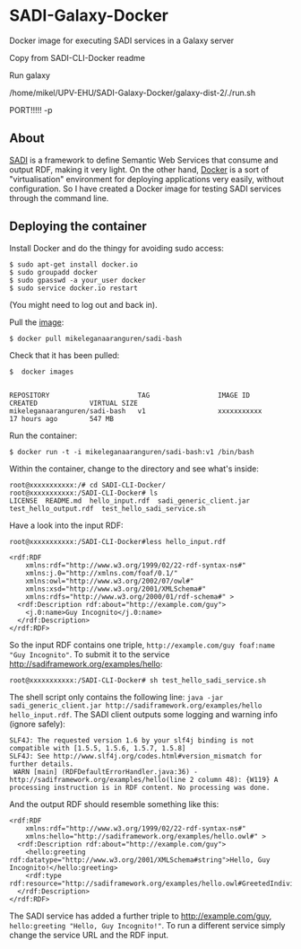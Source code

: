SADI-Galaxy-Docker
==================

Docker image for executing SADI services in a Galaxy server

Copy from SADI-CLI-Docker readme

Run galaxy 

/home/mikel/UPV-EHU/SADI-Galaxy-Docker/galaxy-dist-2/./run.sh

PORT!!!!! -p



















About
-----

[SADI](http://sadiframework.org/content/about-sadi/) is a framework to define Semantic Web Services that consume and output RDF, making it very light. On the other hand, [Docker](https://www.docker.com/whatisdocker/) is a sort of "virtualisation" environment for deploying applications very easily, without configuration. So I have created a Docker image for testing SADI services through the command line.   

Deploying the container
-----------------------

Install Docker and do the thingy for avoiding sudo access: 

```
$ sudo apt-get install docker.io
$ sudo groupadd docker
$ sudo gpasswd -a your_user docker
$ sudo service docker.io restart
```

(You might need to log out and back in).

Pull the [image](https://registry.hub.docker.com/u/mikeleganaaranguren/sadi-bash/):

```
$ docker pull mikeleganaaranguren/sadi-bash

```

Check that it has been pulled:

```
$  docker images


REPOSITORY                      TAG                 IMAGE ID            CREATED             VIRTUAL SIZE
mikeleganaaranguren/sadi-bash   v1                  xxxxxxxxxxx        17 hours ago        547 MB
```

Run the container:

```
$ docker run -t -i mikeleganaaranguren/sadi-bash:v1 /bin/bash
```

Within the container, change to the directory and see what's inside:

```
root@xxxxxxxxxxx:/# cd SADI-CLI-Docker/
root@xxxxxxxxxxx:/SADI-CLI-Docker# ls
LICENSE  README.md  hello_input.rdf  sadi_generic_client.jar  test_hello_output.rdf  test_hello_sadi_service.sh
```

Have a look into the input RDF: 

```
root@xxxxxxxxxxx:/SADI-CLI-Docker#less hello_input.rdf

<rdf:RDF
    xmlns:rdf="http://www.w3.org/1999/02/22-rdf-syntax-ns#"
    xmlns:j.0="http://xmlns.com/foaf/0.1/"
    xmlns:owl="http://www.w3.org/2002/07/owl#"
    xmlns:xsd="http://www.w3.org/2001/XMLSchema#"
    xmlns:rdfs="http://www.w3.org/2000/01/rdf-schema#" > 
  <rdf:Description rdf:about="http://example.com/guy">
    <j.0:name>Guy Incognito</j.0:name>
  </rdf:Description>
</rdf:RDF>

```

So the input RDF contains one triple, `http://example.com/guy foaf:name "Guy Incognito"`. To submit it to the service http://sadiframework.org/examples/hello:

```
root@xxxxxxxxxxx:/SADI-CLI-Docker# sh test_hello_sadi_service.sh
```
The shell script only contains the following line: `java -jar sadi_generic_client.jar http://sadiframework.org/examples/hello hello_input.rdf`. The SADI client outputs some logging and warning info (ignore safely):

```
SLF4J: The requested version 1.6 by your slf4j binding is not compatible with [1.5.5, 1.5.6, 1.5.7, 1.5.8]
SLF4J: See http://www.slf4j.org/codes.html#version_mismatch for further details.
 WARN [main] (RDFDefaultErrorHandler.java:36) - http://sadiframework.org/examples/hello(line 2 column 48): {W119} A processing instruction is in RDF content. No processing was done. 
``` 
 
And the output RDF should resemble something like this: 

```
<rdf:RDF
    xmlns:rdf="http://www.w3.org/1999/02/22-rdf-syntax-ns#"
    xmlns:hello="http://sadiframework.org/examples/hello.owl#" > 
  <rdf:Description rdf:about="http://example.com/guy">
    <hello:greeting rdf:datatype="http://www.w3.org/2001/XMLSchema#string">Hello, Guy Incognito!</hello:greeting>
    <rdf:type rdf:resource="http://sadiframework.org/examples/hello.owl#GreetedIndividual"/>
  </rdf:Description>
</rdf:RDF>
```
The SADI service has added a further triple to http://example.com/guy, `hello:greeting "Hello, Guy Incognito!"`. To run a different service simply change the service URL and the RDF input.
